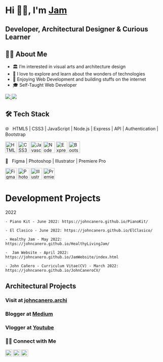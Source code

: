 <!--
**johncanero/JohnCanero** is a ✨ _special_ ✨ repository because its `README.md` (this file) appears on your GitHub profile.
Here are some ideas to get you started:
-->

# Hi 👋🏽, I'm [Jam](https://johncanero.github.io/JamWebsite/)

Developer, Architectural Designer & Curious Learner
-----------------------------

<h2> 👩‍💻 About Me </h2>

- 🏛️ I’m interested in visual arts and architecture design
- 🌱 I love to explore and learn about the wonders of technologies
- 💞️ Enjoying Web Development and building stuffs on the internet
- 🎓 Self-Taught Web Developer

<a href="https://www.twitter.com/johncaneroo" target="_blank" rel="noreferrer">
<img src="https://img.shields.io/twitter/follow/johncaneroo?logo=twitter&style=for-the-badge&color=0891b2&labelColor=1c1917"/>
</a>

<a href="https://www.github.com/johncanero" target="_blank" rel="noreferrer">
<img src="https://img.shields.io/github/followers/johncanero?logo=github&style=for-the-badge&color=0891b2&labelColor=1c1917"/>
</a>


<h2>🛠 Tech Stack</h2>
🌐 &nbsp; HTML5 | CSS3 | JavaScript | Node.js | Express | API | Authentication | Bootstrap
<p align="left">
    <a href="https://developer.mozilla.org/en-US/docs/Glossary/HTML5" target="_blank" rel="noreferrer"><img src="https://raw.githubusercontent.com/danielcranney/readme-generator/main/public/icons/skills/html5-colored.svg" width="36" height="36" alt="HTML5" /></a>
    <a href="https://www.w3.org/TR/CSS/#css" target="_blank" rel="noreferrer"><img src="https://raw.githubusercontent.com/danielcranney/readme-generator/main/public/icons/skills/css3-colored.svg" width="36" height="36" alt="CSS3" /></a>
    <a href="https://developer.mozilla.org/en-US/docs/Web/JavaScript" target="_blank" rel="noreferrer"><img src="https://raw.githubusercontent.com/danielcranney/readme-generator/main/public/icons/skills/javascript-colored.svg" width="36" height="36" alt="Javascript" /></a>
    <a href="https://nodejs.org/en/" target="_blank" rel="noreferrer"><img src="https://raw.githubusercontent.com/danielcranney/readme-generator/main/public/icons/skills/nodejs-colored.svg" width="36" height="36" alt="NodeJS" /></a>
    <a href="https://expressjs.com/" target="_blank" rel="noreferrer"><img src="https://raw.githubusercontent.com/danielcranney/readme-generator/main/public/icons/skills/express-colored-dark.svg" width="36" height="36" alt="Express" /></a>
    <a href="https://getbootstrap.com/" target="_blank" rel="noreferrer"><img src="https://raw.githubusercontent.com/danielcranney/readme-generator/main/public/icons/skills/bootstrap-colored.svg" width="36" height="36" alt="Bootstrap" /></a>
</p>

📇 &nbsp; Figma | Photoshop | Illustrator | Premiere Pro 
<p align="left">
    <a href="https://www.figma.com/" target="_blank" rel="noreferrer"><img src="https://raw.githubusercontent.com/danielcranney/readme-generator/main/public/icons/skills/figma-colored.svg" width="36" height="36" alt="Figma" /></a>
    <a href="https://www.adobe.com/uk/products/photoshop.html" target="_blank" rel="noreferrer"><img src="https://raw.githubusercontent.com/danielcranney/readme-generator/main/public/icons/skills/photoshop-colored-dark.svg" width="36" height="36" alt="Photoshop" /></a>
  <a href="adobe.com/uk/products/illustrator.html" target="_blank" rel="noreferrer"><img src="https://raw.githubusercontent.com/danielcranney/readme-generator/main/public/icons/skills/illustrator-colored-dark.svg" width="36" height="36" alt="Illustrator" /></a>
  <a href="https://www.adobe.com/uk/products/premiere.html" target="_blank" rel="noreferrer"><img src="https://raw.githubusercontent.com/danielcranney/readme-generator/main/public/icons/skills/premierepro-colored-dark.svg" width="36" height="36" alt="Premiere Pro" /></a>
</p>

<!-- - 🖥 &nbsp; -->

<h1> Development Projects </h1>

2022

    - Piano Kit - June 2022: https://johncanero.github.io/PianoKit/
 
    - El Clasico - June 2022: https://johncanero.github.io/ElClasico/

    - Healthy Jam - May 2022: https://johncanero.github.io/HealthyLivingJam/

    -  Jam Website - April 2022: https://johncanero.github.io/JamWebsite/index.html

    - John Cañero - Curriculum Vitae(CV) - March 2022: https://johncanero.github.io/JohnCaneroCV/
      

<h2> Architectural Projects </h2>
<h3> Visit at <a href="https://www.instagram.com/johncanero.archi/">johncanero.archi</a> </h3>



<h3> Blogger at <a href="https://medium.com/@johncanero">Medium</a> </h3>
<h3> Vlogger at <a href="https://www.youtube.com/channel/UCc5-wuapiL6SGf1eTpiWEkg">Youtube</a> </h3>


<h3> 🤝🏻 Connect with Me </h3>
<a href=" https://twitter.com/johncaneroo">
  <img align="left" alt="twitterPng" width="22px"src="https://cdn.jsdelivr.net/npm/simple-icons@v3/icons/twitter.svg" />
</a>
<a href="https://www.linkedin.com/in/johncanero/">
  <img align="left" alt="linkedinPng" width="22px" src="https://cdn.jsdelivr.net/npm/simple-icons@v3/icons/linkedin.svg" />
</a>
<a href=" https://www.instagram.com/johncanero/">
  <img align="left" alt="instagramPng" width="22px" src="https://cdn.jsdelivr.net/npm/simple-icons@v3/icons/instagram.svg" />
</a>
<br>





